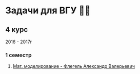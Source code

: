 # Задачи для ВГУ 🏫📖

## 4 курс
2016 - 2017г
### 1 семестр
1. [Мат. моделирование - Флегель Александр Валерьевич](Math-Modeling)

